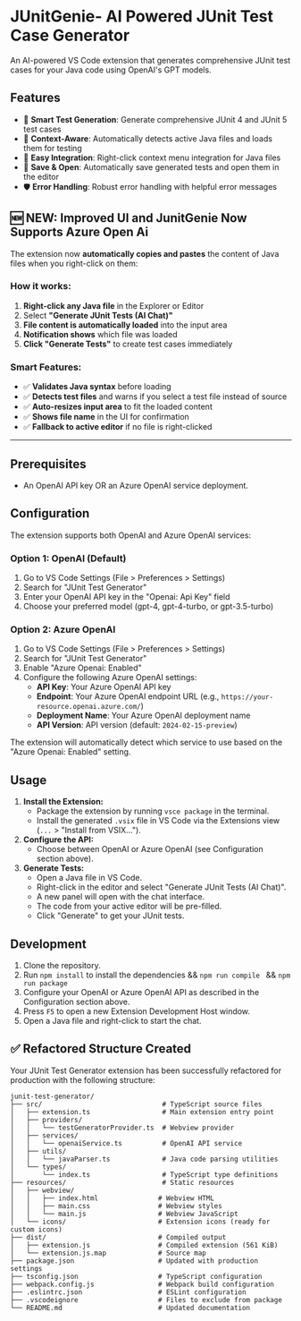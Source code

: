 # JUnitGenie- AI Powered JUnit Test Case Generator

An AI-powered VS Code extension that generates comprehensive JUnit test cases for your Java code using OpenAI's GPT models.

## Features

- 🧪 **Smart Test Generation**: Generate comprehensive JUnit 4 and JUnit 5 test cases
- 🎯 **Context-Aware**: Automatically detects active Java files and loads them for testing
- 🔧 **Easy Integration**: Right-click context menu integration for Java files
- 💾 **Save & Open**: Automatically save generated tests and open them in the editor
- 🛡️ **Error Handling**: Robust error handling with helpful error messages


## 🆕 **NEW: Improved UI and JunitGenie Now Supports Azure Open Ai**

The extension now **automatically copies and pastes** the content of Java files when you right-click on them:

### **How it works:**
1. **Right-click any Java file** in the Explorer or Editor
2. Select **"Generate JUnit Tests (AI Chat)"**
3. **File content is automatically loaded** into the input area
4. **Notification shows** which file was loaded
5. **Click "Generate Tests"** to create test cases immediately

### **Smart Features:**
- ✅ **Validates Java syntax** before loading
- ✅ **Detects test files** and warns if you select a test file instead of source
- ✅ **Auto-resizes input area** to fit the loaded content
- ✅ **Shows file name** in the UI for confirmation
- ✅ **Fallback to active editor** if no file is right-clicked

---


## Prerequisites

*   An OpenAI API key OR an Azure OpenAI service deployment.

## Configuration

The extension supports both OpenAI and Azure OpenAI services:

### Option 1: OpenAI (Default)
1. Go to VS Code Settings (File > Preferences > Settings)
2. Search for "JUnit Test Generator"
3. Enter your OpenAI API key in the "Openai: Api Key" field
4. Choose your preferred model (gpt-4, gpt-4-turbo, or gpt-3.5-turbo)

### Option 2: Azure OpenAI
1. Go to VS Code Settings (File > Preferences > Settings)
2. Search for "JUnit Test Generator"
3. Enable "Azure Openai: Enabled"
4. Configure the following Azure OpenAI settings:
   - **API Key**: Your Azure OpenAI API key
   - **Endpoint**: Your Azure OpenAI endpoint URL (e.g., `https://your-resource.openai.azure.com/`)
   - **Deployment Name**: Your Azure OpenAI deployment name
   - **API Version**: API version (default: `2024-02-15-preview`)

The extension will automatically detect which service to use based on the "Azure Openai: Enabled" setting.

## Usage

1.  **Install the Extension:**
    *   Package the extension by running `vsce package` in the terminal.
    *   Install the generated `.vsix` file in VS Code via the Extensions view (`...` > "Install from VSIX...").
2.  **Configure the API:**
    *   Choose between OpenAI or Azure OpenAI (see Configuration section above).
3.  **Generate Tests:**
    *   Open a Java file in VS Code.
    *   Right-click in the editor and select "Generate JUnit Tests (AI Chat)".
    *   A new panel will open with the chat interface.
    *   The code from your active editor will be pre-filled.
    *   Click "Generate" to get your JUnit tests.

## Development

1.  Clone the repository.
2.  Run `npm install` to install the dependencies && `npm run compile ` && `npm run package `
3.  Configure your OpenAI or Azure OpenAI API as described in the Configuration section above.
4.  Press `F5` to open a new Extension Development Host window.
5.  Open a Java file and right-click to start the chat.

## ✅ Refactored Structure Created

Your JUnit Test Generator extension has been successfully refactored for production with the following structure:

```
junit-test-generator/
├── src/                              # TypeScript source files
│   ├── extension.ts                  # Main extension entry point
│   ├── providers/
│   │   └── testGeneratorProvider.ts  # Webview provider
│   ├── services/
│   │   └── openaiService.ts          # OpenAI API service
│   ├── utils/
│   │   └── javaParser.ts             # Java code parsing utilities
│   └── types/
│       └── index.ts                  # TypeScript type definitions
├── resources/                        # Static resources
│   ├── webview/
│   │   ├── index.html               # Webview HTML
│   │   ├── main.css                 # Webview styles
│   │   └── main.js                  # Webview JavaScript
│   └── icons/                       # Extension icons (ready for custom icons)
├── dist/                            # Compiled output
│   ├── extension.js                 # Compiled extension (561 KiB)
│   └── extension.js.map             # Source map
├── package.json                     # Updated with production settings
├── tsconfig.json                    # TypeScript configuration
├── webpack.config.js                # Webpack build configuration
├── .eslintrc.json                   # ESLint configuration
├── .vscodeignore                    # Files to exclude from package
└── README.md                        # Updated documentation
```

